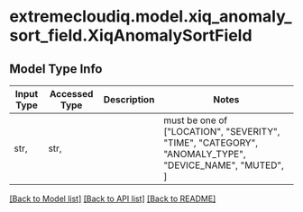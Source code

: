 # extremecloudiq.model.xiq_anomaly_sort_field.XiqAnomalySortField

## Model Type Info
Input Type | Accessed Type | Description | Notes
------------ | ------------- | ------------- | -------------
str,  | str,  |  | must be one of ["LOCATION", "SEVERITY", "TIME", "CATEGORY", "ANOMALY_TYPE", "DEVICE_NAME", "MUTED", ] 

[[Back to Model list]](../../README.md#documentation-for-models) [[Back to API list]](../../README.md#documentation-for-api-endpoints) [[Back to README]](../../README.md)

